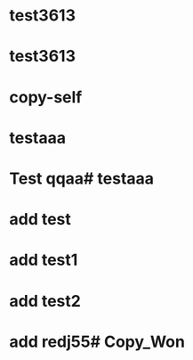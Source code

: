 # test3613
# test3613
# copy-self
# testaaa

# Test qqaa# testaaa


# add test
# add test1
# add test2
# add redj55# Copy_Won
